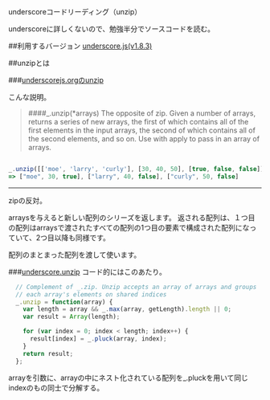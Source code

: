 underscoreコードリーディング（unzip）

underscoreに詳しくないので、勉強半分でソースコードを読む。



##利用するバージョン
[underscore.js(v1.8.3)](https://github.com/jashkenas/underscore/tree/1.8.3)


##unzipとは


###[underscorejs.orgのunzip](http://underscorejs.org/#unzip)

こんな説明。
>####_.unzip(*arrays) 
>The opposite of zip.
>Given a number of arrays, returns a series of new arrays, the first of which contains all of the first elements in the input arrays, the second of which contains all of the second elements, and so on.
>Use with apply to pass in an array of arrays.

```javascript

_.unzip([['moe', 'larry', 'curly'], [30, 40, 50], [true, false, false]])
=> ["moe", 30, true], ["larry", 40, false], ["curly", 50, false]

```
------------- 
zipの反対。

arraysを与えると新しい配列のシリーズを返します。
返される配列は、１つ目の配列はarraysで渡されたすべての配列の1つ目の要素で構成された配列になっていて、2つ目以降も同様です。


配列のまとまった配列を渡して使います。


###[underscore.unzip](https://github.com/jashkenas/underscore/blob/1.8.3/underscore.js#L586)
コード的にはこのあたり。

```javascript
  // Complement of _.zip. Unzip accepts an array of arrays and groups
  // each array's elements on shared indices
  _.unzip = function(array) {
    var length = array && _.max(array, getLength).length || 0;
    var result = Array(length);

    for (var index = 0; index < length; index++) {
      result[index] = _.pluck(array, index);
    }
    return result;
  };
```
arrayを引数に、arrayの中にネスト化されている配列を_.pluckを用いて同じindexのもの同士で分解する。
